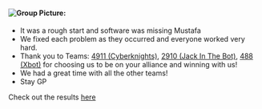 <!--t Peak Performance - September 14, 2019 t-->

#### ![Group Picture:][1]

 - It was a rough start and software was missing Mustafa
 - We fixed each problem as they occurred and everyone worked very hard.
 - Thank you to Teams: [4911 (Cyberknights)][2], [2910 (Jack In The Bot)][3], [488 (Xbot)][4] for choosing us to be on your alliance and winning with us!
 - We had a great time with all the other teams!
 - Stay GP

Check out the results [here][5]


  [1]: http://spartabots.org/images/peak/peak_2019.jpg
  [2]: https://cyberknights4911.com/
  [3]: http://frcteam2910.org/
  [4]: http://www.teamxbot.org/
  [5]: https://www.thebluealliance.com/event/2019wapp